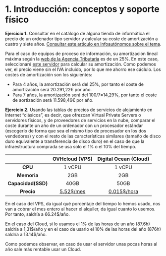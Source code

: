 # 1. Introducción: conceptos y soporte físico
**Ejercicio 1.** Consultar en el catálogo de alguna tienda de informática el precio de un ordenador tipo servidor y calcular su coste de amortización a cuatro y siete años. [Consultar este artículo en Infoautónomos sobre el tema](https://www.infoautonomos.com/consultas-a-la-comunidad/988/).

Para el caso de equipos de proceso de información, su amortización lineal máxima según la [web de la Agencia Tributaria](https://www.agenciatributaria.es/AEAT.internet/Inicio/_Segmentos_/Empresas_y_profesionales/Empresas/Impuesto_sobre_Sociedades/Periodos_impositivos_a_partir_de_1_1_2015/Base_imponible/Amortizacion/Tabla_de_coeficientes_de_amortizacion_lineal_.shtml) es de un 25%. En este caso, seleccionaré [este servidor](https://www.dell.com/es-es/work/shop/cty/pdp/spd/poweredge-r940xa/emea_r940xa_vi_vp) para calcular su amortización. Como podemos ver, el precio viene sin el IVA incluido, por lo que me ahorro ese cáclulo. Los costes de amortización son los siguientes:
- Para 4 años, la amortización será del 25%, por tanto el coste de amortización será 20.291,22€ por año.
- Para 7 años, la amortización será del 100/7=14,29%, por tanto el coste de aortización será 11.598,46€ por año.

**Ejercicio 2.** Usando las tablas de precios de servicios de alojamiento en Internet “clásicos”, es decir, que ofrezcan Virtual Private Servers o servidores físicos, y de proveedores de servicios en la nube, comparar el coste durante un año de un ordenador con un procesador estándar (escogerlo de forma que sea el mismo tipo de procesador en los dos vendedores) y con el resto de las características similares (tamaño de disco duro equivalente a transferencia de disco duro) en el caso de que la infraestructura comprada se usa solo el 1% o el 10% del tiempo.

|                | **OVHcloud (VPS)** | **Digital Ocean (Cloud)** |
|:--------------:|:------------------:|:-------------------------:|
|     **CPU**    |       1 vCPU       |           1 vCPU          |
|   **Memoria**  |         2GB        |            2GB            |
| **Capacidad(SSD)** |        40GB        |            50GB           |
|   **Precio**   |       [5.52$/mes](https://us.ovhcloud.com/vps/)       |         [0.015$/hora](https://www.digitalocean.com/pricing/?utm_campaign=emea_brand_kw_en_cpc&utm_adgroup=digitalocean_pricing_exact&_keyword=digital%20ocean%20pricing&_device=c&_adposition=&utm_medium=cpc&utm_source=google&gclid=CjwKCAjw_NX7BRA1EiwA2dpg0tczFAbvkBiAklTpwkgG91KFAm-9BVAU5neVHe7mK_7y6Ydfg8hrlRoCWSMQAvD_BwE#basic-droplets)        |

En el caso del VPS, da igual qué porcentaje del tiempo lo hemos usado, nos van a cobrar el mes entero al hacer el alquiler, da igual cuanto lo usemos. Por tanto, saldría a 66.24$/año. 

En el caso del Cloud, si lo usamos el 1% de las horas de un año (87.6h) saldría a 1,31$/año y en el caso de usarlo el 10% de las horas del año (876h) saldría a 13.14\$/año.

Como podemos observar, en caso de usar el servidor unas pocas horas al año sale más rentable usar un Cloud.
